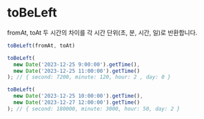 # toBeLeft

fromAt, toAt 두 시간의 차이를 각 시간 단위(초, 분, 시간, 일)로 반환합니다.

```ts
toBeLeft(fromAt, toAt)
```

```ts
toBeLeft(
  new Date('2023-12-25 9:00:00').getTime(), 
  new Date('2023-12-25 11:00:00').getTime()
); // { second: 7200, minute: 120, hour: 2 , day: 0 }

toBeLeft(
  new Date('2023-12-25 10:00:00').getTime(), 
  new Date('2023-12-27 12:00:00').getTime()
); // { second: 180000, minute: 3000, hour: 50, day: 2 }
```
